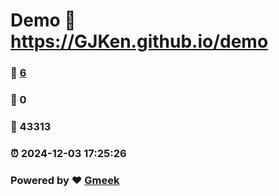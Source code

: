 # Demo :link: https://GJKen.github.io/demo 
### :page_facing_up: [6](https://GJKen.github.io/demo/tag.html) 
### :speech_balloon: 0 
### :hibiscus: 43313 
### :alarm_clock: 2024-12-03 17:25:26 
### Powered by :heart: [Gmeek](https://github.com/Meekdai/Gmeek)
